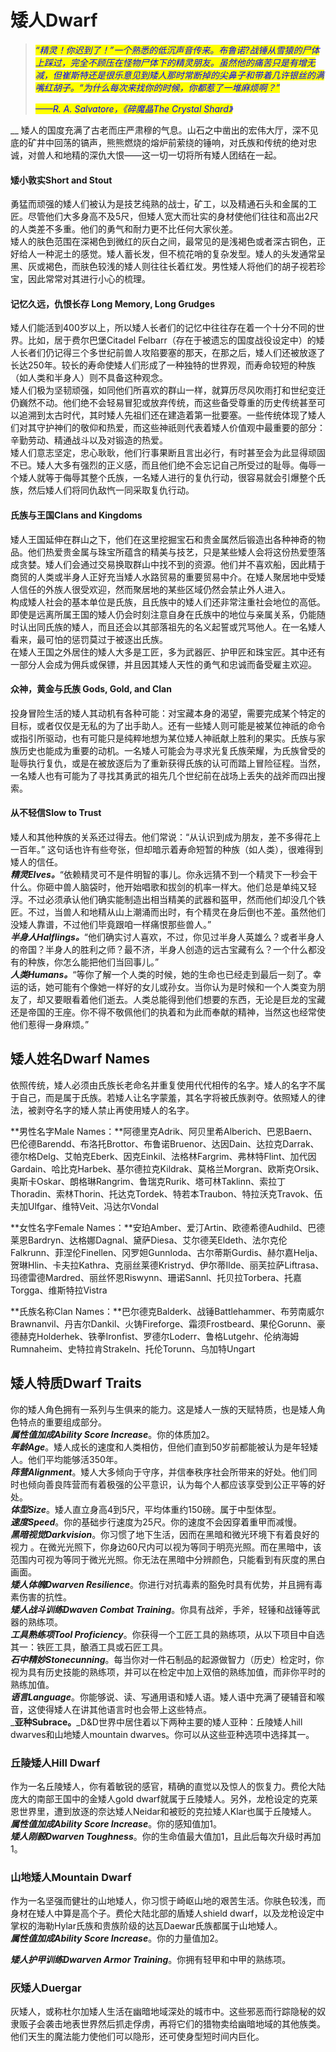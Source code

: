 # 矮人Dwarf

> _<mark style="color:blue;">“精灵！你迟到了！”一个熟悉的低沉声音传来。布鲁诺?战锤从雪猿的尸体上踩过，完全不顾压在怪物尸体下的精灵朋友。虽然他的痛苦只是有增无减，但崔斯特还是很乐意见到矮人那时常断掉的尖鼻子和带着几许银丝的满嘴红胡子。“为什么每次来找你的时候，你都惹了一堆麻烦啊？”</mark>_&#x20;
>
> _<mark style="color:blue;">——R. A. Salvatore，《碎魔晶The Crystal Shard》</mark>_

&#x20;   __    矮人的国度充满了古老而庄严肃穆的气息。山石之中凿出的宏伟大厅，深不见底的矿井中回荡的镐声，熊熊燃烧的熔炉前萦绕的锤响，对氏族和传统的绝对忠诚，对兽人和地精的深仇大恨——这一切一切将所有矮人团结在一起。

#### **矮小敦实Short and Stout**

&#x20;   勇猛而顽强的矮人们被认为是技艺纯熟的战士，矿工，以及精通石头和金属的工匠。尽管他们大多身高不及5尺，但矮人宽大而壮实的身材使他们往往和高出2尺的人类差不多重。他们的勇气和耐力更不比任何大家伙差。\
&#x20;   矮人的肤色范围在深褐色到微红的灰白之间，最常见的是浅褐色或者深古铜色，正好给人一种泥土的感觉。矮人蓄长发，但不梳花哨的复杂发型。矮人的头发通常呈黑、灰或褐色，而肤色较浅的矮人则往往长着红发。男性矮人将他们的胡子视若珍宝，因此常常对其进行小心的梳理。

#### **记忆久远，仇恨长存** **Long Memory, Long Grudges**

&#x20;   矮人们能活到400岁以上，所以矮人长者们的记忆中往往存在着一个十分不同的世界。比如，居于费尔巴堡Citadel Felbarr（存在于被遗忘的国度战役设定中）的矮人长者们仍记得三个多世纪前兽人攻陷要塞的那天，在那之后，矮人们还被放逐了长达250年。较长的寿命使矮人们形成了一种独特的世界观，而寿命较短的种族（如人类和半身人）则不具备这种观念。\
&#x20;   矮人们极为坚韧顽强，如同他们所喜欢的群山一样，就算历尽风吹雨打和世纪变迁仍巍然不动。他们绝不会轻易冒犯或放弃传统，而这些备受尊重的历史传统甚至可以追溯到太古时代，其时矮人先祖们还在建造着第一批要塞。一些传统体现了矮人们对其守护神们的敬仰和热爱，而这些神祇则代表着矮人价值观中最重要的部分：辛勤劳动、精通战斗以及对锻造的热爱。\
&#x20;   矮人们意志坚定，忠心耿耿，他们行事果断且言出必行，有时甚至会为此显得顽固不已。矮人大多有强烈的正义感，而且他们绝不会忘记自己所受过的耻辱。侮辱一个矮人就等于侮辱其整个氏族，一名矮人进行的复仇行动，很容易就会引爆整个氏族，然后矮人们将同仇敌忾一同采取复仇行动。

#### **氏族与王国Clans and Kingdoms**

&#x20;   矮人王国延伸在群山之下，他们在这里挖掘宝石和贵金属然后锻造出各种神奇的物品。他们热爱贵金属与珠宝所蕴含的精美与技艺，只是某些矮人会将这份热爱堕落成贪婪。矮人们会通过交易换取群山中找不到的资源。他们并不喜欢船，因此精于商贸的人类或半身人正好充当矮人水路贸易的重要贸易中介。在矮人聚居地中受矮人信任的外族人很受欢迎，然而聚居地的某些区域仍然会禁止外人进入。\
&#x20;   构成矮人社会的基本单位是氏族，且氏族中的矮人们还非常注重社会地位的高低。即使是远离所属王国的矮人仍会时刻注意自身在氏族中的地位与亲属关系，仍能随时认出同氏族的矮人，而且还会以其部落祖先的名义起誓或咒骂他人。在一名矮人看来，最可怕的惩罚莫过于被逐出氏族。\
&#x20;   在矮人王国之外居住的矮人大多是工匠，多为武器匠、护甲匠和珠宝匠。其中还有一部分人会成为佣兵或保镖，并且因其矮人天性的勇气和忠诚而备受雇主欢迎。

#### **众神，黄金与氏族** **Gods, Gold, and Clan**

&#x20;   投身冒险生活的矮人其动机有各种可能：对宝藏本身的渴望，需要完成某个特定的目标，或者仅仅是无私的为了出手助人。还有一些矮人则可能是被某位神祇的命令或指引所驱动，也有可能只是纯粹地想为某位矮人神祇献上胜利的果实。氏族与家族历史也能成为重要的动机。一名矮人可能会为寻求光复氏族荣耀，为氏族曾受的耻辱执行复仇，或是在被放逐后为了重新获得氏族的认可而踏上冒险征程。当然，一名矮人也有可能为了寻找其勇武的祖先几个世纪前在战场上丢失的战斧而四出搜索。

#### **从不轻信Slow to Trust**

&#x20;   矮人和其他种族的关系还过得去。他们常说：“从认识到成为朋友，差不多得花上一百年。” 这句话也许有些夸张，但却暗示着寿命短暂的种族（如人类），很难得到矮人的信任。\
&#x20;   _**精灵Elves。**_“依赖精灵可不是件明智的事儿。你永远猜不到一个精灵下一秒会干什么。你砸中兽人脑袋时，他开始唱歌和拔剑的机率一样大。他们总是单纯又轻浮。不过必须承认他们确实能制造出相当精美的武器和盔甲，然而他们却没几个铁匠。不过，当兽人和地精从山上潮涌而出时，有个精灵在身后倒也不差。虽然他们没矮人靠谱，不过他们毕竟跟咱一样痛恨那些兽人。”\
&#x20;   _**半身人Halflings。**_“他们确实讨人喜欢，不过，你见过半身人英雄么？或者半身人的帝国？半身人的胜利之师？最不济，半身人创造的远古宝藏有么？一个什么都没有的种族，你怎么能把他们当回事儿。”\
&#x20;   _**人类Humans。**_“等你了解一个人类的时候，她的生命也已经走到最后一刻了。幸运的话，她可能有个像她一样好的女儿或孙女。当你认为是时候和一个人类变为朋友了，却又要眼看着他们逝去。人类总能得到他们想要的东西，无论是巨龙的宝藏还是帝国的王座。你不得不敬佩他们的执着和为此而奉献的精神，当然这也经常使他们惹得一身麻烦。”

## **矮人姓名Dwarf Names**

&#x20;   依照传统，矮人必须由氏族长老命名并重复使用代代相传的名字。矮人的名字不属于自己，而是属于氏族。若矮人让名字蒙羞，其名字将被氏族剥夺。依照矮人的律法，被剥夺名字的矮人禁止再使用矮人的名字。

**男性名字Male Names：**阿德里克Adrik、阿贝里希Alberich、巴恩Baern、巴伦德Barendd、布洛托Brottor、布鲁诺Bruenor、达因Dain、达拉克Darrak、德尔格Delg、艾帕克Eberk、因克Einkil、法格林Fargrim、弗林特Flint、加代因Gardain、哈比克Harbek、基尔德拉克Kildrak、莫格兰Morgran、欧斯克Orsik、奥斯卡Oskar、朗格琳Rangrim、鲁瑞克Rurik、塔可林Taklinn、索拉丁Thoradin、索林Thorin、托达克Tordek、特若本Traubon、特拉沃克Travok、伍夫加Ulfgar、维特Veit、冯达尔Vondal

**女性名字Female Names：**安珀Amber、爱汀Artin、欧德希德Audhild、巴德莱恩Bardryn、达格娜Dagnal、黛萨Diesa、艾尔德芙Eldeth、法尔克伦Falkrunn、菲涅伦Finellen、冈罗妲Gunnloda、古尔蒂斯Gurdis、赫尔嘉Helja、贺琳Hlin、卡夫拉Kathra、克丽丝莱德Kristryd、伊尔蒂Ilde、丽芙拉萨Liftrasa、玛德雷德Mardred、丽丝怀恩Riswynn、珊诺Sannl、托贝拉Torbera、托嘉Torgga、维斯特拉Vistra

**氏族名称Clan Names：**巴尔德克Balderk、战锤Battlehammer、布劳南威尔Brawnanvil、丹吉尔Dankil、火铸Fireforge、霜须Frostbeard、果伦Gorunn、豪德赫克Holderhek、铁拳Ironfist、罗德尔Loderr、鲁格Lutgehr、伦纳海姆Rumnaheim、史特拉肯Strakeln、托伦Torunn、乌加特Ungart

## **矮人特质Dwarf Traits**

&#x20;   你的矮人角色拥有一系列与生俱来的能力。这是矮人一族的天赋特质，也是矮人角色特点的重要组成部分。\
&#x20; _**属性值加成Ability Score Increase**_。你的体质加2。\
&#x20; _**年龄Age**_。矮人成长的速度和人类相仿，但他们直到50岁前都能被认为是年轻矮人。他们平均能够活350年。\
&#x20; _**阵营Alignment**_。矮人大多倾向于守序，并信奉秩序社会所带来的好处。他们同时也倾向善良阵营而有着极强的公平意识，认为每个人都应该享受到公正平等的好处。\
&#x20; _**体型Size**_。矮人直立身高4到5尺，平均体重约150磅。属于中型体型。\
&#x20; _**速度Speed**_。你的基础步行速度为25尺。你的速度不会因穿着重甲而减慢。\
&#x20; _**黑暗视觉Darkvision**_。你习惯了地下生活，因而在黑暗和微光环境下有着良好的视力 。在微光光照下，你身边60尺内可以视为等同于明亮光照。而在黑暗中，该范围内可视为等同于微光光照。你无法在黑暗中分辨颜色，只能看到有灰度的黑白画面。\
&#x20; _**矮人体魄Dwarven Resilience**_。你进行对抗毒素的豁免时具有优势，并且拥有毒素伤害的抗性。\
&#x20; _**矮人战斗训练Dwaven Combat Training**_。你具有战斧，手斧，轻锤和战锤等武器的熟练项。\
&#x20; _**工具熟练项Tool Proficiency**_。你获得一个工匠工具的熟练项，从以下项目中自选其一：铁匠工具，酿酒工具或石匠工具。\
&#x20; _**石中精妙Stonecunning**_。每当你对一件石制品的起源做智力（历史）检定时，你视为具有历史技能的熟练项，并可以在检定中加上双倍的熟练加值，而非你平时的熟练加值。\
&#x20; _**语言Language**_。你能够说、读、写通用语和矮人语。矮人语中充满了硬辅音和喉音，这使得矮人在讲其他语言时也会带上这些特点。\
&#x20; _**亚种Subrace。**_D\&D世界中居住着以下两种主要的矮人亚种：丘陵矮人hill dwarves和山地矮人mountain dwarves。你可以从这些亚种选项中选择其一。

### **丘陵矮人Hill Dwarf**

&#x20;   作为一名丘陵矮人，你有着敏锐的感官，精确的直觉以及惊人的恢复力。费伦大陆庞大的南部王国中的金矮人gold dwarf就属于丘陵矮人。另外，龙枪设定的克莱恩世界里，遭到放逐的奈达矮人Neidar和被贬的克拉矮人Klar也属于丘陵矮人。\
&#x20; _**属性值加成Ability Score Increase**_。你的感知值加1。\
&#x20; _**矮人刚毅Dwarven Toughness**_。你的生命值最大值加1，且此后每次升级时再加1。

### **山地矮人Mountain Dwarf**

&#x20;   作为一名坚强而健壮的山地矮人，你习惯于崎岖山地的艰苦生活。你肤色较浅，而身材在矮人中算是高个子。费伦大陆北部的盾矮人shield dwarf，以及龙枪设定中掌权的海勒Hylar氏族和贵族阶级的达瓦Daewar氏族都属于山地矮人。\
&#x20; _**属性值加成Ability Score Increase**_。你的力量值加2。

&#x20; _**矮人护甲训练Dwarven Armor Training**_。你拥有轻甲和中甲的熟练项。

### **灰矮人Duergar**

&#x20;   灰矮人，或称杜尔加矮人生活在幽暗地域深处的城市中。这些邪恶而行踪隐秘的奴隶贩子会袭击地表世界然后抓走俘虏，再将它们的猎物卖给幽暗地域的其他族类。他们天生的魔法能力使他们可以隐形，还可使身型短时间内巨化。
